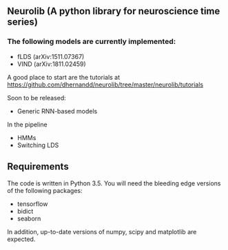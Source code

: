 ## Neurolib (A python library for neuroscience time series)

### The following models are currently implemented:

- fLDS (arXiv:1511.07367)
- VIND (arXiv:1811.02459)

A good place to start are the tutorials at https://github.com/dhernandd/neurolib/tree/master/neurolib/tutorials

Soon to be released:

- Generic RNN-based models

In the pipeline

- HMMs
- Switching LDS

## Requirements

The code is written in Python 3.5. You will need the bleeding edge versions of the following packages:

- tensorflow
- bidict
- seaborn

In addition, up-to-date versions of numpy, scipy and matplotlib are expected.
